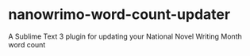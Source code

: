 # nanowrimo-word-count-updater
A Sublime Text 3 plugin for updating your National Novel Writing Month word count
